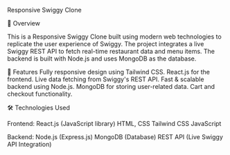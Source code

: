 Responsive Swiggy Clone

📌 Overview

This is a Responsive Swiggy Clone built using modern web technologies to replicate the user experience of Swiggy. The project integrates a live Swiggy REST API to fetch real-time restaurant data and menu items. The backend is built with Node.js and uses MongoDB as the database.

🚀 Features
Fully responsive design using Tailwind CSS.
React.js for the frontend.
Live data fetching from Swiggy's REST API.
Fast & scalable backend using Node.js.
MongoDB for storing user-related data.
Cart and checkout functionality.

🛠️ Technologies Used

Frontend:
React.js (JavaScript library)
HTML, CSS
Tailwind CSS
JavaScript

Backend:
Node.js (Express.js)
MongoDB (Database)
REST API (Live Swiggy API Integration)
